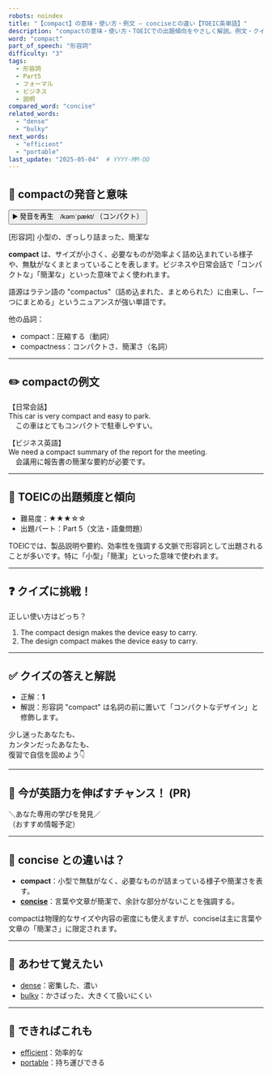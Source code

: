 ```yaml
---
robots: noindex
title: "【compact】の意味・使い方・例文 ― conciseとの違い【TOEIC英単語】"
description: "compactの意味・使い方・TOEICでの出題傾向をやさしく解説。例文・クイズ付きでconciseとの違いもわかりやすく学べます。"
word: "compact"
part_of_speech: "形容詞"
difficulty: "3"
tags:
  - 形容詞
  - Part5
  - フォーマル
  - ビジネス
  - 説明
compared_word: "concise"
related_words:
  - "dense"
  - "bulky"
next_words:
  - "efficient"
  - "portable"
last_update: "2025-05-04"  # YYYY-MM-DD
---
```


## 🔰 compactの発音と意味

<button class="play-audio" onclick="playTTS('compact')">
  <span class="play-audio-main">
    ▶️ 発音を再生　/kəmˈpækt/
  </span>
  <span class="play-audio-sub">
    （コンパクト）
  </span>
</button>

[形容詞] 小型の、ぎっしり詰まった、簡潔な

**compact** は、サイズが小さく、必要なものが効率よく詰め込まれている様子や、無駄がなくまとまっていることを表します。ビジネスや日常会話で「コンパクトな」「簡潔な」といった意味でよく使われます。

語源はラテン語の "compactus"（詰め込まれた、まとめられた）に由来し、「一つにまとめる」というニュアンスが強い単語です。

他の品詞：  
- compact：圧縮する（動詞）
- compactness：コンパクトさ、簡潔さ（名詞）

---

## ✏️ compactの例文

【日常会話】  
This car is very compact and easy to park.  
　この車はとてもコンパクトで駐車しやすい。

【ビジネス英語】  
We need a compact summary of the report for the meeting.  
　会議用に報告書の簡潔な要約が必要です。

---

## 🎯 TOEICの出題頻度と傾向

- 難易度：★★★☆☆
- 出題パート：Part 5（文法・語彙問題）

TOEICでは、製品説明や要約、効率性を強調する文脈で形容詞として出題されることが多いです。特に「小型」「簡潔」といった意味で使われます。

---

## ❓ クイズに挑戦！

正しい使い方はどっち？

1. The compact design makes the device easy to carry.  
2. The design compact makes the device easy to carry.

---

## ✅ クイズの答えと解説

- 正解：**1**
- 解説：形容詞 "compact" は名詞の前に置いて「コンパクトなデザイン」と修飾します。

少し迷ったあなたも、  
カンタンだったあなたも、  
復習で自信を固めよう👇️

---

## 🚀 今が英語力を伸ばすチャンス！ (PR)

<div class="info-center">
＼あなた専用の学びを発見／<br>  
（おすすめ情報予定）
</div>

---

## 🤔  concise との違いは？

- **compact**：小型で無駄がなく、必要なものが詰まっている様子や簡潔さを表す。
- **[concise](/word/concise/)**：言葉や文章が簡潔で、余計な部分がないことを強調する。

compactは物理的なサイズや内容の密度にも使えますが、conciseは主に言葉や文章の「簡潔さ」に限定されます。

---

## 🧩 あわせて覚えたい

- [dense](/word/dense/)：密集した、濃い
- [bulky](/word/bulky/)：かさばった、大きくて扱いにくい

---

## 📖 できればこれも

- [efficient](/word/efficient/)：効率的な
- [portable](/word/portable/)：持ち運びできる

<!-- cvid: aid11_bid22 -->
